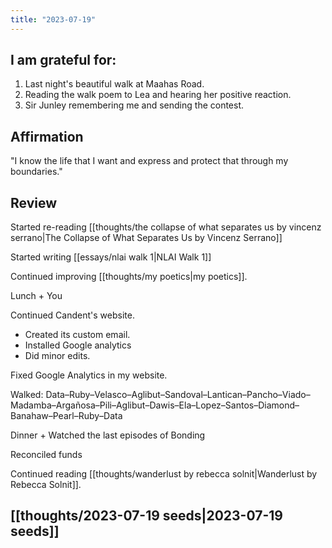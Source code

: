 ```yaml
---
title: "2023-07-19"
---
```

## I am grateful for:
1. Last night's beautiful walk at Maahas Road.
2. Reading the walk poem to Lea and hearing her positive reaction.
3. Sir Junley remembering me and sending the contest.

## Affirmation

"I know the life that I want and express and protect that through my boundaries."

## Review

Started re-reading [[thoughts/the collapse of what separates us by vincenz serrano|The Collapse of What Separates Us by Vincenz Serrano]]

Started writing [[essays/nlai walk 1|NLAI Walk 1]]

Continued improving [[thoughts/my poetics|my poetics]].

Lunch + You

Continued Candent's website.
- Created its custom email.
- Installed Google analytics
- Did minor edits.

Fixed Google Analytics in my website.

Walked: Data–Ruby–Velasco–Aglibut–Sandoval–Lantican–Pancho–Viado–Madamba–Argañosa–Pili–Aglibut–Dawis–Ela–Lopez–Santos–Diamond–Banahaw–Pearl–Ruby–Data

Dinner + Watched the last episodes of Bonding

Reconciled funds

Continued reading [[thoughts/wanderlust by rebecca solnit|Wanderlust by Rebecca Solnit]].

## [[thoughts/2023-07-19 seeds|2023-07-19 seeds]]